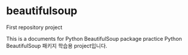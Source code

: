 # beautifulsoup
First repository project

This is a documents for Python BeautifulSoup package practice
Python BeautifulSoup 패키지 학습용 project입니다.
